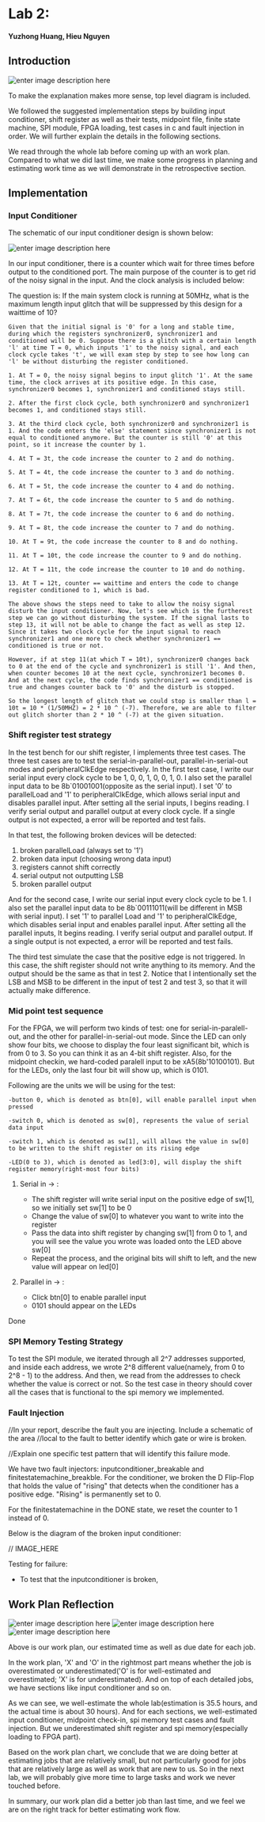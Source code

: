 # Lab 2:

#### Yuzhong Huang, Hieu Nguyen

## Introduction

![enter image description here](https://lh3.googleusercontent.com/-vjddJ_ufcxw/VkD05uXSKaI/AAAAAAAAAJA/OoMkSvQFB7M/s0/68747470733a2f2f65333830323365322d612d36326362336131612d732d73697465732e676f6f676c6567726f7570732e636f6d2f736974652f6361313566616c6c2f7265736f75726365732f6c6162322d6d69642e706e67.png "top_level.png")

To make the explanation makes more sense, top level diagram is included.

We followed the suggested implementation steps by building input conditioner, shift register as well as their tests, midpoint file, finite state machine, SPI module, FPGA loading, test cases in c and fault injection in order. We will further explain the details in the following sections.

We read through the whole lab before coming up with an work plan. Compared to what we did last time, we make some progress in planning and estimating work time as we will demonstrate in the retrospective section.

## Implementation

### Input Conditioner

The schematic of our input conditioner design is shown below:

![enter image description here](https://lh3.googleusercontent.com/-1bx1P7GBgrM/ViAqvHFxOmI/AAAAAAAAAHs/CvuLt6iUeks/s0/ALU.JPG "ALU.JPG")

In our input conditioner, there is a counter which wait for three times before output to the conditioned port. The main purpose of the counter is to get rid of the noisy signal in the input. And the clock analysis is included below:

The question is:  If the main system clock is running at 50MHz, what is the maximum length input glitch that will be suppressed by this design for a waittime of 10?

	Given that the initial signal is '0' for a long and stable time, during which the registers synchronizer0, synchronizer1 and conditioned will be 0. Suppose there is a glitch with a certain length 'l' at time T = 0, which inputs '1' to the noisy signal, and each clock cycle takes 't', we will exam step by step to see how long can 'l' be without disturbing the register conditioned.

	1. At T = 0, the noisy signal begins to input glitch '1'. At the same time, the clock arrives at its positive edge. In this case, synchronizer0 becomes 1, synchronizer1 and conditioned stays still.

	2. After the first clock cycle, both synchronizer0 and synchronizer1 becomes 1, and conditioned stays still.

	3. At the third clock cycle, both synchronizer0 and synchronizer1 is 1. And the code enters the 'else' statement since synchronizer1 is not equal to conditioned anymore. But the counter is still '0' at this point, so it increase the counter by 1.

	4. At T = 3t, the code increase the counter to 2 and do nothing.

	5. At T = 4t, the code increase the counter to 3 and do nothing.

	6. At T = 5t, the code increase the counter to 4 and do nothing.

	7. At T = 6t, the code increase the counter to 5 and do nothing.

	8. At T = 7t, the code increase the counter to 6 and do nothing.

	9. At T = 8t, the code increase the counter to 7 and do nothing.

	10. At T = 9t, the code increase the counter to 8 and do nothing.

	11. At T = 10t, the code increase the counter to 9 and do nothing.

	12. At T = 11t, the code increase the counter to 10 and do nothing.

	13. At T = 12t, counter == waittime and enters the code to change register conditioned to 1, which is bad.

	The above shows the steps need to take to allow the noisy signal disturb the input conditioner. Now, let's see which is the furtherest step we can go without disturbing the system. If the signal lasts to step 13, it will not be able to change the fact as well as step 12. Since it takes two clock cycle for the input signal to reach synchronizer1 and one more to check whether synchronizer1 == conditioned is true or not.

	However, if at step 11(at which T = 10t), synchronizer0 changes back to 0 at the end of the cycle and synchronizer1 is still '1'. And then, when counter becomes 10 at the next cycle, synchronizer1 becomes 0. And at the next cycle, the code finds synchronizer1 == conditioned is true and changes counter back to '0' and the disturb is stopped.

	So the longest length of glitch that we could stop is smaller than l = 10t = 10 * (1/50MHZ) = 2 * 10 ^ (-7). Therefore, we are able to filter out glitch shorter than 2 * 10 ^ (-7) at the given situation.

### Shift register test strategy

In the test bench for our shift register, I implements three test cases. The three test cases are to test the serial-in-parallel-out, parallel-in-serial-out modes and peripheralClkEdge respectively. In the first test case, I write our serial input every clock cycle to be 1, 0, 0, 1, 0, 0, 1, 0. I also set the parallel input data to be 8b`01001001(opposite as the serial input). I set '0' to parallelLoad and '1' to peripheralClkEdge, which allows serial input and disables parallel input. After setting all the serial inputs, I begins reading. I verify serial output and parallel output at every clock cycle. If a single output is not expected, a error will be reported and test fails.

In that test, the following broken devices will be detected:
  1. broken parallelLoad (always set to '1')
  2. broken data input (choosing wrong data input)
  3. registers cannot shift correctly
  4. serial output not outputting LSB
  5. broken parallel output

And for the second case, I write our serial input every clock cycle to be 1. I also set the parallel input data to be 8b`00111011(will be different in MSB with serial input). I set '1' to parallel Load and '1' to peripheralClkEdge, which disables serial input and enables parallel input. After setting all the parallel inputs, It begins reading. I verify serial output and parallel output. If a single output is not expected, a error will be reported and test fails.

The third test simulate the case that the positive edge is not triggered. In this case, the shift register should not write anything to its memory. And the output should be the same as that in test 2. Notice that I intentionally set the LSB and MSB to be different in the input of test 2 and test 3, so that it will actually make difference.

### Mid point test sequence

For the FPGA, we will perform two kinds of test: one for serial-in-paralell-out,
and the other for parallel-in-serial-out mode. Since the LED can only show four
bits, we choose to display the four least significant bit, which is from 0 to 3.
So you can think it as an 4-bit shift register. Also, for the midpoint checkin,
we hard-coded paralell input to be xA5(8b'10100101). But for the LEDs, only the
last four bit will show up, which is 0101.

Following are the units we will be using for the test:

	-button 0, which is denoted as btn[0], will enable parallel input when pressed

	-switch 0, which is denoted as sw[0], represents the value of serial data input

	-switch 1, which is denoted as sw[1], will allows the value in sw[0] to be written to the shift register on its rising edge

	-LED(0 to 3), which is denoted as led[3:0], will display the shift register memory(right-most four bits)


1. Serial in -> :
	- The shift register will write serial input on the positive edge of sw[1], so we initially set sw[1] to be 0
	- Change the value of sw[0] to whatever you want to write into the register
	- Pass the data into shift register by changing sw[1] from 0 to 1, and you will see the value you wrote was loaded onto the LED above sw[0]
	- Repeat the process, and the original bits will shift to left, and the new value will appear on led[0]

2. Parallel in -> :
	- Click btn[0] to enable parallel input
	- 0101 should appear on the LEDs

Done

### SPI Memory Testing Strategy

To test the SPI module, we iterated through all 2^7 addresses supported, and inside each address, we wrote 2^8 different value(namely, from 0 to 2^8 - 1) to the address.
And then, we read from the addresses to check whether the value is correct or not. So the test case in theory should cover all the cases that is functional to the spi memory we implemented.

### Fault Injection

//In your report, describe the fault you are injecting. Include a schematic of the area //local to the fault to better identify which gate or wire is broken.

//Explain one specific test pattern that will identify this failure mode.

We have two fault injectors: inputconditioner_breakable and finitestatemachine_breakble. For the conditioner, we broken the D Flip-Flop that holds the value of "rising" that detects when the conditioner has a positive edge. "Rising" is permanently set to 0.

For the finitestatemachine in the DONE state, we reset the counter to 1 instead of 0.

Below is the diagram of the broken input conditioner:

// IMAGE_HERE

Testing for failure:
- To test that the inputconditioner is broken,

## Work Plan Reflection

![enter image description here](https://lh3.googleusercontent.com/-PS0JgYUkAkM/VkEB_DVyBII/AAAAAAAAAJc/Mcb1PE5xKX4/s0/Screenshot+from+2015-11-09+15%253A15%253A40.png "work_plan1.png")
![enter image description here](https://lh3.googleusercontent.com/-kwte-pfRSEA/VkECDzUFqnI/AAAAAAAAAJo/jgSTNvWpzm4/s0/Screenshot+from+2015-11-09+15%253A27%253A17.png "work_plan2.png")
![enter image description here](https://lh3.googleusercontent.com/-KiJ8O3_2pVE/VkECgokwmjI/AAAAAAAAAJ0/DVhCu5O2dFk/s0/Screenshot+from+2015-11-09+15%253A27%253A45.png "work_plan3.png")

Above is our work plan, our estimated time as well as due date for each job.

In the work plan, 'X' and 'O' in the rightmost part means whether the job is overestimated or underestimated('O' is for well-estimated and overestimated; 'X' is for underestimated). And on top of each detailed jobs, we have sections like input conditioner and so on.

As we can see, we well-estimate the whole lab(estimation is 35.5 hours, and the actual time is about 30 hours). And for each sections, we well-estimated input conditioner, midpoint check-in, spi memory test cases and fault injection. But we underestimated shift register and spi memory(especially loading to FPGA part).

Based on the work plan chart, we conclude that we are doing better at estimating jobs that are relatively small, but not particularly good for jobs that are relatively large as well as work that are new to us. So in the next lab, we will probably give more time to large tasks and work we never touched before.

In summary, our work plan did a better job than last time, and we feel we are on the right track for better estimating work flow.
